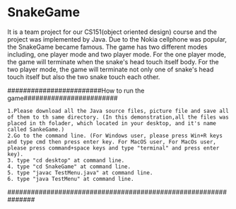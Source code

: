 # SnakeGame
It is a team project for our CS151(object oriented design) course and the project was implemented by Java.
Due to the Nokia cellphone was popular, the SnakeGame became famous. 
The game has two different modes including, one player mode and two player mode. 
For the one player mode, the game will terminate when the snake's head touch itself body. 
For the two player mode, the game will terminate not only one of snake's head touch itself but also the two snake touch each other.


########################How to run the game########################

    1.Please download all the Java source files, picture file and save all of them to th same directory. (In this demonstration,all the files was placed in th folader, which located in your desktop, and it's name called SankeGame.)
    2.Go to the command line. (For Windows user, please press Win+R keys and type cmd then press enter key. For MacOS user, For MacOs user, please press command+space keys and type "terminal" and press enter key).
    3. type "cd desktop" at command line.
    4. type "cd SnakeGame" at command line.
    5. type "javac TestMenu.java" at command line.
    6. type "java TestMenu" at command line.
   
###############################################################

